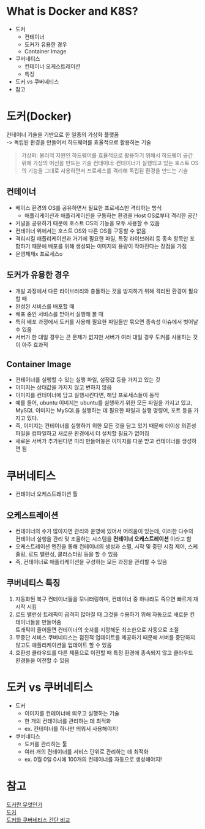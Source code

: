 # What is Docker and K8S?
- 도커
    - 컨테이너
    - 도커가 유용한 경우
    - Container Image
- 쿠버네티스
    - 컨테이너 오케스트레이션
    - 특징
- 도커 vs 쿠버네티스
- 참고

# 도커(Docker)
컨테이너 기술을 기반으로 한 일종의 가상화 플랫폼   
-> 독립된 환경을 만들어서 하드웨어를 효율적으로 활용하는 기술
> 가상화: 물리적 자원인 하드웨어를 효율적으로 활용하기 위해서 하드웨어 공간 위에 가상의 머신을 만드는 기술
> 컨테이너: 컨테이너가 실행되고 있는 호스트 OS의 기능을 그대로 사용하면서 프로세스를 격리해 독립된 환경을 만드는 기술

## 컨테이너
- 베이스 환경의 OS를 공유하면서 필요한 프로세스만 격리하는 방식    
    - 애플리케이션과 애플리케이션을 구동하는 환경을 Host OS로부터 격리한 공간
- 커널을 공유하기 때문에 호스트 OS의 기능을 모두 사용할 수 있음
- 컨테이너 위에서는 호스트 OS와 다른 OS를 구동할 수 없음
- 격리시킬 애플리케이션과 거기에 필요한 파일, 특정 라이브러리 등 종속 항목만 포함하기 때문에 배포를 위해 생성되는 이미지의 용량이 작아진다는 장점을 가짐
- 운영체제x 프로세스o

## 도커가 유용한 경우
- 개발 과정에서 다른 라이브러리와 충돌하는 것을 방지하기 위해 격리된 환경이 필요할 때
- 완성된 서비스를 배포할 때
- 배포 중인 서비스를 받아서 실행해 볼 때
- 특히 배포 과정에서 도커를 사용해 필요한 파일들만 묶으면 종속성 이슈에서 벗어날 수 있음 
- 서버가 한 대일 경우는 큰 문제가 없지만 서버가 여러 대일 경우 도커를 사용하는 것이 아주 효과적

## Container Image
- 컨테이너를 실행할 수 있는 실행 파일, 설정값 등을 가지고 있는 것
- 이미지는 상태값을 가지지 않고 변하지 않음
- 이미지를 컨테이너에 담고 실행시킨다면, 해당 프로세스들이 동작
- 예를 들어, ubuntu 이미지는 ubuntu를 실행하기 위한 모든 파일을 가지고 있고, MySQL 이미지는 MySQL을 실행하는 데 필요한 파일과 실행 명령어, 포트 등을 가지고 있다.
- 즉, 이미지는 컨테이너를 실행하기 위한 모든 것을 담고 있기 때문에 더이상 의존성 파일을 컴파일하고 새로운 환경에서 더 설치할 필요가 없어짐
- 새로운 서버가 추가된다면 미리 만들어놓은 이미지를 다운 받고 컨테이너를 생성하면 됨 

# 쿠버네티스
- 컨테이너 오케스트레이션 툴

## 오케스트레이션
- 컨테이너의 수가 많아지면 관리와 운영에 있어서 어려움이 있는데, 이러한 다수의 컨테이너 실행을 관리 및 조율하는 시스템을 __컨테이너 오케스트레이션__ 이라고 함
- 오케스트레이션 엔진을 통해 컨테이너의 생성과 소멸, 시작 및 중단 시점 제어, 스케줄링, 로드 밸런싱, 클러스터링 등을 할 수 있음
- 즉, 컨테이너로 애플리케이션을 구성하는 모든 과정을 관리할 수 있음

## 쿠버네티스 특징
1. 자동화된 복구
컨테이너들을 모니터링하며, 컨테이너 중 하나라도 죽으면 빠르게 재시작 시킴
2. 로드 밸런싱
트래픽이 급격히 많아질 때 그것을 수용하기 위해 자동으로 새로운 컨테이너들을 만들어줌     
트래픽이 줄어들면 컨테이너의 숫자를 지정해둔 최소한으로 자동으로 조절
3. 무중단 서비스
쿠버네티스는 점진적 업데이트를 제공하기 때문에 서버를 중단하지 않고도 애플리케이션을 업데이트 할 수 있음
4. 호환성
클라우드를 다른 제품으로 이전할 때 특정 환경에 종속되지 않고 클라우드 환경들을 이전할 수 있음

# 도커 vs 쿠버네티스
- 도커
    - 이미지를 컨테이너에 띄우고 실행하는 기술
    - 한 개의 컨테이너를 관리하는 데 최적화
    - ex. 컨테이너를 하나만 띄워서 사용해야지!
- 쿠버네티스
    - 도커를 관리하는 툴
    - 여러 개의 컨테이너를 서비스 단위로 관리하는 데 최적화
    - ex. 0월 0일 0시에 100개의 컨테이너를 자동으로 생성해야지!


# 참고
[도커란 무엇인가](https://velog.io/@markany/%EB%8F%84%EC%BB%A4%EC%97%90-%EB%8C%80%ED%95%9C-%EC%96%B4%EB%96%A4-%EA%B2%83-1.-%EB%8F%84%EC%BB%A4%EB%9E%80-%EB%AC%B4%EC%97%87%EC%9D%B8%EA%B0%80)   
[도커](https://velog.io/@whitebear/%EC%84%A4%EB%A7%88-%EB%98%90-%EC%A7%80%EB%82%98%EC%B9%98%EB%8A%94-%EA%B1%B0-%EC%95%84%EB%8B%88%EC%A7%80-%EB%8F%84%EC%BB%A4%EC%9D%B8%EB%8D%B0)   
[도커와 쿠버네티스 간단 비교](https://wooono.tistory.com/109)